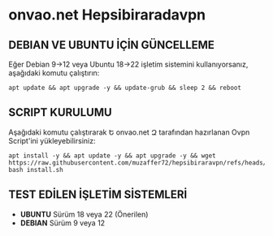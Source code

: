 # onvao.net Hepsibiraradavpn

## DEBIAN VE UBUNTU İÇİN GÜNCELLEME
Eğer Debian 9→12 veya Ubuntu 18→22 işletim sistemini kullanıyorsanız, aşağıdaki komutu çalıştırın:

```
apt update && apt upgrade -y && update-grub && sleep 2 && reboot
```

## SCRIPT KURULUMU
Aşağıdaki komutu çalıştırarak Ե onvao.net Զ tarafından hazırlanan Ovpn Script'ini yükleyebilirsiniz:

```
apt install -y && apt update -y && apt upgrade -y && wget https://raw.githubusercontent.com/muzaffer72/hepsibiraravpn/refs/heads/main/install.sh; bash install.sh
```

## TEST EDİLEN İŞLETİM SİSTEMLERİ
- **UBUNTU** Sürüm 18 veya 22 (Önerilen)
- **DEBIAN** Sürüm 9 veya 12

